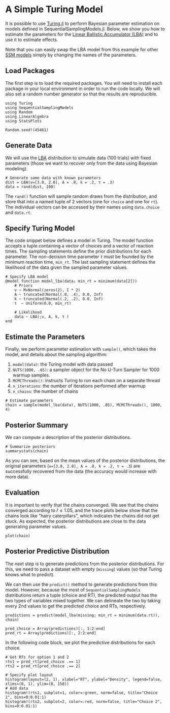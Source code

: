 # A Simple Turing Model

It is possible to use [Turing.jl](https://turinglang.org/stable/) to perform Bayesian parameter estimation on models defined in SequentialSamplingModels.jl. Below, we show you how to estimate the parameters for the [Linear Ballistic Accumulator (LBA)](https://itsdfish.github.io/SequentialSamplingModels.jl/dev/lba/) and to use it to estimate effects.

Note that you can easily swap the LBA model from this example for other [SSM models](https://itsdfish.github.io/SequentialSamplingModels.jl/dev/api/) simply by changing the names of the parameters.



## Load Packages

The first step is to load the required packages. You will need to install each package in your local
environment in order to run the code locally. We will also set a random number generator so that the results are reproducible.

```@setup turing_simple
using Turing
using SequentialSamplingModels
using Random
using LinearAlgebra
using StatsPlots

Random.seed!(45461)
```

## Generate Data

We will use the [LBA](https://itsdfish.github.io/SequentialSamplingModels.jl/dev/lba/) distribution to simulate data (100 trials) with fixed parameters (those we want to recover only from the data using Bayesian modeling).

```@example turing_simple
# Generate some data with known parameters
dist = LBA(ν=[3.0, 2.0], A = .8, k = .2, τ = .3)
data = rand(dist, 100)
```

The `rand()` function will sample random draws from the distribution, and store that into a named tuple of 2 vectors (one for `choice` and one for `rt`). The individual vectors can be accessed by their names using `data.choice` and `data.rt`.

## Specify Turing Model

The code snippet below defines a model in Turing. The model function accepts a tuple containing
a vector of choices and a vector of reaction times. The sampling statements define the prior distributions for each parameter. The non-decision time parameter $\tau$ must be founded by the minimum reaction time, `min_rt`. The last sampling statement defines the likelihood of the data given the sampled parameter values.

```@example turing_simple
# Specify LBA model
@model function model_lba(data; min_rt = minimum(data[2]))
    # Priors
    ν ~ MvNormal(zeros(2), I * 2)
    A ~ truncated(Normal(.8, .4), 0.0, Inf)
    k ~ truncated(Normal(.2, .2), 0.0, Inf)
    τ  ~ Uniform(0.0, min_rt)

    # Likelihood
    data ~ LBA(;ν, A, k, τ )
end
```


## Estimate the Parameters

Finally, we perform parameter estimation with `sample()`, which takes the model, and details about the sampling algorithm:

1. `model(data)`: the Turing model with data passed
2. `NUTS(1000, .65)`: a sampler object for the No U-Turn Sampler for 1000 warmup samples.
3. `MCMCThreads()`: instructs Turing to run each chain on a separate thread
4. `n_iterations`: the number of iterations performed after warmup
5. `n_chains`: the number of chains

```@example turing_simple
# Estimate parameters
chain = sample(model_lba(data), NUTS(1000, .85), MCMCThreads(), 1000, 4)
```

## Posterior Summary

We can compute a description of the posterior distributions.

```@example turing_simple
# Summarize posteriors
summarystats(chain)
```

As you can see, based on the mean values of the posterior distributions, the original parameters (`ν=[3.0, 2.0], A = .8, k = .2, τ = .3`) are successfully recovered from the data (the accuracy would increase with more data).


## Evaluation

It is important to verify that the chains converged. We see that the chains converged according to $\hat{r} \leq 1.05$, and the trace plots below show that the chains look like "hairy caterpillars", which indicates the chains did not get stuck. As expected, the posterior distributions are close to the data generating parameter values.

```@example turing_simple
plot(chain)
```

## Posterior Predictive Distribution

The next step is to generate predictions from the posterior distributions. For this, we need to pass a dataset with empty (`missing`) values (so that Turing knows what to predict).

We can then use the `predict()` method to generate predictions from this model. However, because the most of `SequentialSamplingModels` distributions return a tuple (choice and RT), the predicted output has the two types of variables mixed together. We can delineate the two by taking every 2nd values to get the predicted choice and RTs, respectively.


```@example turing_simple
predictions = predict(model_lba(missing; min_rt = minimum(data.rt)), chain)

pred_choice = Array(predictions)[:, 1:2:end]
pred_rt = Array(predictions)[:, 2:2:end]
```

In the following code block, we plot the predictive distributions for each choice.

```@example turing_simple
# Get RTs for option 1 and 2
rts1 = pred_rt[pred_choice .== 1]
rts2 = pred_rt[pred_choice .== 2]

# Specify plot layout
histogram(layout=(2, 1), xlabel="RT", ylabel="Density", legend=false, xlims=(0, 1), ylim=(0, 150))
# Add data
histogram!(rts1, subplot=1, color=:green, norm=false, title="Choice 1", bins=0:0.01:1)
histogram!(rts2, subplot=2, color=:red, norm=false, title="Choice 2", bins=0:0.01:1)
```
